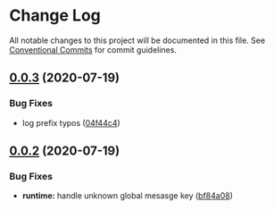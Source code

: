 # Change Log

All notable changes to this project will be documented in this file.
See [Conventional Commits](https://conventionalcommits.org) for commit guidelines.

## [0.0.3](https://github.com/havelaer/lazy-lion/compare/v0.0.2...v0.0.3) (2020-07-19)


### Bug Fixes

* log prefix typos ([04f44c4](https://github.com/havelaer/lazy-lion/commit/04f44c4476fd67adedb7eac73c0491999dd2fda4))





## [0.0.2](https://github.com/havelaer/lazy-lion/compare/v0.0.1...v0.0.2) (2020-07-19)


### Bug Fixes

* **runtime:** handle unknown global mesasge key ([bf84a08](https://github.com/havelaer/lazy-lion/commit/bf84a080957bc4b745d6963d36286c6ed38b5402))
